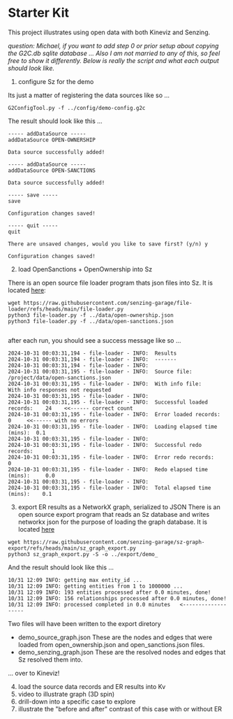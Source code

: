 # Starter Kit

This project illustrates using open data with both Kineviz and Senzing.


*question: Michael, if you want to add step 0 or prior setup about copying the G2C.db sqlite database ...
Also I am not married to any of this, so feel free to show it differently.
Below is really the script and what each output should look like.*


  1. configure Sz for the demo

Its just a matter of registering the data sources like so ...
```
G2ConfigTool.py -f ../config/demo-config.g2c 
```
The result should look like this ...
```
----- addDataSource -----
addDataSource OPEN-OWNERSHIP

Data source successfully added!

----- addDataSource -----
addDataSource OPEN-SANCTIONS

Data source successfully added!

----- save -----
save

Configuration changes saved!

----- quit -----
quit

There are unsaved changes, would you like to save first? (y/n) y

Configuration changes saved!

```

  2. load OpenSanctions + OpenOwnership into Sz

There is an open source file loader program thats json files into Sz. 
It is located [here](https://github.com/senzing-garage/file-loader): 
```
wget https://raw.githubusercontent.com/senzing-garage/file-loader/refs/heads/main/file-loader.py
python3 file-loader.py -f ../data/open-ownership.json 
python3 file-loader.py -f ../data/open-sanctions.json 
 
```
after each run, you should see a success message like so ...
```
2024-10-31 00:03:31,194 - file-loader - INFO:  Results
2024-10-31 00:03:31,194 - file-loader - INFO:  -------
2024-10-31 00:03:31,194 - file-loader - INFO:  
2024-10-31 00:03:31,195 - file-loader - INFO:  Source file:                /project/data/open-sanctions.json
2024-10-31 00:03:31,195 - file-loader - INFO:  With info file:             With info responses not requested
2024-10-31 00:03:31,195 - file-loader - INFO:  
2024-10-31 00:03:31,195 - file-loader - INFO:  Successful loaded records:    24    <<------ correct count
2024-10-31 00:03:31,195 - file-loader - INFO:  Error loaded records:         0     <<------ with no errors
2024-10-31 00:03:31,195 - file-loader - INFO:  Loading elapsed time (mins):  0.1
2024-10-31 00:03:31,195 - file-loader - INFO:  
2024-10-31 00:03:31,195 - file-loader - INFO:  Successful redo records:      1
2024-10-31 00:03:31,195 - file-loader - INFO:  Error redo records:           0
2024-10-31 00:03:31,195 - file-loader - INFO:  Redo elapsed time (mins):     0.0
2024-10-31 00:03:31,195 - file-loader - INFO:  
2024-10-31 00:03:31,195 - file-loader - INFO:  Total elapsed time (mins):    0.1

```

  3. export ER results as a NetworkX graph, serialized to JSON
There is an open source export program that reads an Sz database and writes networkx json for the purpose of loading the graph database. 
It is located [here](https://github.com/senzing-garage/sz-graph-export) 
```
wget https://raw.githubusercontent.com/senzing-garage/sz-graph-export/refs/heads/main/sz_graph_export.py
python3 sz_graph_export.py -S -o ../export/demo_
```
And the result should look like this ...
```
10/31 12:09 INFO: getting max entity_id ...
10/31 12:09 INFO: getting entities from 1 to 1000000 ...
10/31 12:09 INFO: 193 entities processed after 0.0 minutes, done!
10/31 12:09 INFO: 156 relationships processed after 0.0 minutes, done!
10/31 12:09 INFO: processed completed in 0.0 minutes   <-------------------
```
Two files will have been written to the export diretory
* demo_source_graph.json  These are the nodes and edges that were loaded from open_ownership.json and open_sanctions.json files.
* demo_senzing_graph.json  These are the resolved nodes and edges that Sz resolved them into. 


... over to Kineviz!


  4. load the source data records and ER results into Kv
  5. video to illustrate graph (3D spin)
  6. drill-down into a specific case to explore
  7. illustrate the "before and after" contrast of this case with or without ER
